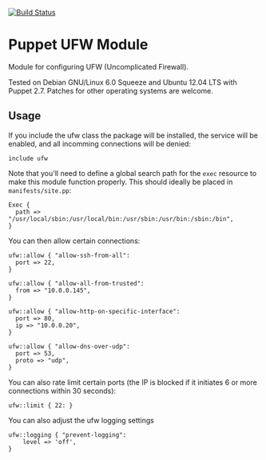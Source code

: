 [![Build Status](https://secure.travis-ci.org/attachmentgenie/puppet-module-ufw.png)](http://travis-ci.org/attachmentgenie/puppet-module-ufw)

Puppet UFW Module
=================

Module for configuring UFW (Uncomplicated Firewall).

Tested on Debian GNU/Linux 6.0 Squeeze and Ubuntu 12.04 LTS with Puppet 2.7.
Patches for other operating systems are welcome.

Usage
-----

If you include the ufw class the package will be installed, the service
will be enabled, and all incomming connections will be denied:

```puppet
include ufw
```

Note that you'll need to define a global search path for the `exec`
resource to make this module function properly. This should ideally be
placed in `manifests/site.pp`:

```puppet
Exec {
  path => "/usr/local/sbin:/usr/local/bin:/usr/sbin:/usr/bin:/sbin:/bin",
}
```

You can then allow certain connections:

```puppet
ufw::allow { "allow-ssh-from-all":
  port => 22,
}

ufw::allow { "allow-all-from-trusted":
  from => "10.0.0.145",
}

ufw::allow { "allow-http-on-specific-interface":
  port => 80,
  ip => "10.0.0.20",
}

ufw::allow { "allow-dns-over-udp":
  port => 53,
  proto => "udp",
}
```

You can also rate limit certain ports (the IP is blocked if it initiates
6 or more connections within 30 seconds):

```puppet
ufw::limit { 22: }
```
    
You can also adjust the ufw logging settings

```puppet
ufw::logging { "prevent-logging":
    level => 'off',
}
```
